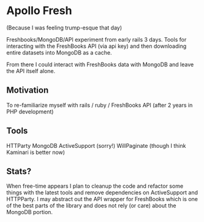 # Apollo Fresh
(Because I was feeling trump-esque that day)

Freshbooks/MongoDB/API experiment from early rails 3 days.
Tools for interacting with the FreshBooks API (via api key) and
then downloading entire datasets into MongoDB as a cache.

From there I could interact with FreshBooks data with MongoDB
and leave the API itself alone.

## Motivation

To re-familiarize myself with rails / ruby / FreshBooks API (after 2 years in PHP development)

## Tools

HTTParty
MongoDB
ActiveSupport (sorry!)
WillPaginate (though I think Kaminari is better now)

## Stats?

When free-time appears I plan to cleanup the code and refactor some
things with the latest tools and remove dependencies on ActiveSupport
and HTTPParty. I may abstract out the API wrapper for FreshBooks which 
is one of the best parts of the library and does not rely (or care)
about the MongoDB portion.


